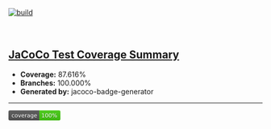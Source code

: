 [![build](https://github.com/algo2-unsam/tp-musicar-grupo-2-2024/actions/workflows/build.yml/badge.svg)](https://github.com/algo2-unsam/tp-musicar-grupo-2-2024/actions/workflows/build.yml)

<svg xmlns="http://www.w3.org/2000/svg" width="103" height="20" role="img" aria-label="coverage: 100%">

## [JaCoCo Test Coverage Summary](https://github.com/algo2-unsam/tp-musicar-grupo-2-2024/actions/runs/9075942181/attempts/1#summary-24937599792)
* __Coverage:__ 87.616%
* __Branches:__ 100.000%
* __Generated by:__ jacoco-badge-generator

---

<svg xmlns="http://www.w3.org/2000/svg" width="103" height="20" role="img" aria-label="coverage: 100%">
<linearGradient id="s" x2="0" y2="100%"><stop offset="0" stop-color="#bbb" stop-opacity=".1"/>
<stop offset="1" stop-opacity=".1"/></linearGradient><clipPath id="r">
<rect width="103" height="20" rx="3" fill="#fff"/></clipPath><g clip-path="url(#r)"><rect width="61" height="20" fill="#555"/><rect x="61" width="42" height="20" fill="#4c1"/><rect width="103" height="20" fill="url(#s)"/></g><g fill="#fff" text-anchor="middle" font-family="Verdana,Geneva,DejaVu Sans,sans-serif" text-rendering="geometricPrecision" font-size="110"><text aria-hidden="true" x="315" y="150" fill="#010101" fill-opacity=".3" transform="scale(.1)" textLength="510">coverage</text><text x="315" y="140" transform="scale(.1)" fill="#fff" textLength="510">coverage</text>
<text aria-hidden="true" x="810" y="150" fill="#010101" fill-opacity=".3" transform="scale(.1)" textLength="315">100%</text><text x="810" y="140" transform="scale(.1)" fill="#fff" textLength="315">100%</text></g></svg>

